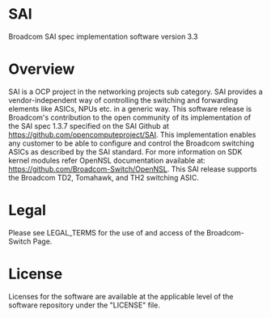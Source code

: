 SAI
===
Broadcom SAI spec implementation software version 3.3

Overview
========
SAI is a OCP project in the networking projects sub category.
SAI provides a vendor-independent way of controlling the switching and
forwarding elements like ASICs, NPUs etc. in a generic way.
This software release is Broadcom's contribution to the open community of its
implementation of the SAI spec 1.3.7 specified on the SAI Github at
https://github.com/opencomputeproject/SAI.
This implementation enables any customer to be able to configure and control
the Broadcom switching ASICs as described by the SAI standard.
For more information on SDK kernel modules refer OpenNSL documentation 
available at: https://github.com/Broadcom-Switch/OpenNSL.
This SAI release supports the Broadcom TD2, Tomahawk, and TH2 switching ASIC.

Legal
=====
Please see LEGAL_TERMS for the use of and access of the Broadcom-Switch Page.

License
=======
Licenses for the software are available at the applicable level of the
software repository under the "LICENSE" file.
